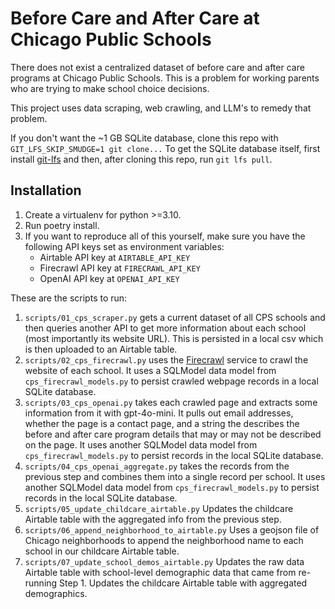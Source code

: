 # Before Care and After Care at Chicago Public Schools

There does not exist a centralized dataset of before care and after care programs at Chicago Public Schools.  This is a problem for working parents who are trying to make school choice decisions.

This project uses data scraping, web crawling, and LLM's to remedy that problem.

If you don't want the ~1 GB SQLite database, clone this repo with `GIT_LFS_SKIP_SMUDGE=1 git clone...`  To get the SQLite database itself, first install [git-lfs](https://docs.github.com/en/repositories/working-with-files/managing-large-files/installing-git-large-file-storage) and then, after cloning this repo, run `git lfs pull`.

## Installation

1. Create a virtualenv for python >=3.10.
2. Run poetry install.
3. If you want to reproduce all of this yourself, make sure you have the following API keys set as environment variables:
    - Airtable API key at `AIRTABLE_API_KEY`
    - Firecrawl API key at `FIRECRAWL_API_KEY`
    - OpenAI API key at `OPENAI_API_KEY`

These are the scripts to run:

1. `scripts/01_cps_scraper.py` gets a current dataset of all CPS schools and then queries another API to get more information about each school (most importantly its website URL).  This is persisted in a local csv which is then uploaded to an Airtable table.
2. `scripts/02_cps_firecrawl.py` uses the [Firecrawl](https://www.firecrawl.dev/) service to crawl the website of each school.  It uses a SQLModel data model from `cps_firecrawl_models.py` to persist crawled webpage records in a local SQLite database.
3. `scripts/03_cps_openai.py` takes each crawled page and extracts some information from it with gpt-4o-mini.  It pulls out email addresses, whether the page is a contact page, and a string the describes the before and after care program details that may or may not be described on the page.  It uses another SQLModel data model from `cps_firecrawl_models.py` to persist records in the local SQLite database.
4. `scripts/04_cps_openai_aggregate.py` takes the records from the previous step and combines them into a single record per school.  It uses another SQLModel data model from `cps_firecrawl_models.py` to persist records in the local SQLite database.
5. `scripts/05_update_childcare_airtable.py`  Updates the childcare Airtable table with the aggregated info from the previous step.
6. `scripts/06_append_neighborhood_to_airtable.py` Uses a geojson file of Chicago neighborhoods to append the neighborhood name to each school in our childcare Airtable table.
7. `scripts/07_update_school_demos_airtable.py`  Updates the raw data Airtable table with school-level demographic data that came from re-running Step 1.  Updates the childcare Airtable table with aggregated demographics.
